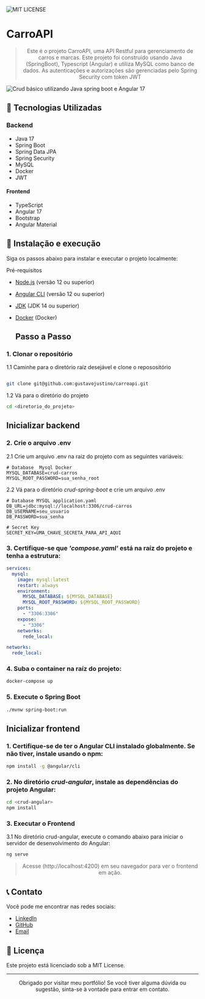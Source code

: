  ![MIT LICENSE](https://img.shields.io/github/license/gustavojustino/carroapi)
# CarroAPI 
> <p align="center">Este é o projeto CarroAPI, uma API Restful para gerenciamento de carros e marcas. Este projeto foi construído usando Java (SpringBoot), Typescript (Angular) e utiliza MySQL como banco de dados. As autenticações e autorizações são gerenciadas pelo Spring Security com token JWT</p>
![Crud básico utilizando Java spring boot e Angular 17](https://i.ibb.co/55dCbym/Captura-de-tela-2024-07-01-174327.png)

## 🚀 Tecnologias Utilizadas
### Backend
- Java 17
- Spring Boot
- Spring Data JPA
- Spring Security
- MySQL
- Docker
- JWT

 #### Frontend
- TypeScript
- Angular 17
- Bootstrap
- Angular Material


## 🔧 Instalação e execução
Siga os passos abaixo para instalar e executar o projeto localmente:

Pré-requisitos
- [Node.js](https://nodejs.org/) (versão 12 ou superior)
- [Angular CLI](https://angular.dev/) (versão 12 ou superior)
- [JDK](https://www.oracle.com/br/java/technologies/downloads/) (JDK 14 ou superior)
- [Docker](https://www.docker.com/) (Docker)

  ## Passo a Passo
  
### 1. Clonar o repositório
  1.1  Caminhe para o diretório raíz desejável e clone o reposositório
```bash

git clone git@github.com:gustavojustino/carroapi.git

```

 1.2 Vá para o diretório do projeto
```bash
cd <diretorio_do_projeto>
```

## Inicializar backend
### 2. Crie o arquivo .env
 2.1 Crie um arquivo .env na raiz do projeto com as seguintes variáveis:
```env
# Database  Mysql Docker
MYSQL_DATABASE=crud-carros
MYSQL_ROOT_PASSWORD=sua_senha_root
```
 2.2 Vá para o diretório _crud-spring-boot_ e crie um arquivo .env
```env
# Database MYSQL application.yaml
DB_URL=jdbc:mysql://localhost:3306/crud-carros
DB_USERNAME=seu_usuario
DB_PASSWORD=sua_senha

# Secret Key 
SECRET_KEY=UMA_CHAVE_SECRETA_PARA_API_AQUI

```

### 3. Certifique-se que _'compose.yaml'_ está na raíz do projeto e tenha a estrutura:
```yaml
services:
  mysql:
    image: mysql:latest
    restart: always
    environment:
      MYSQL_DATABASE: ${MYSQL_DATABASE}
      MYSQL_ROOT_PASSWORD: ${MYSQL_ROOT_PASSWORD}
    ports:
      - "3306:3306"
    expose:
      - "3306"
    networks:
      rede_local:

networks:
  rede_local:
```

### 4. Suba o container na raíz do projeto:
```bash
docker-compose up
```

### 5. Execute o Spring Boot
```bash
./mvnw spring-boot:run
```

## Inicializar frontend
### 1. Certifique-se de ter o Angular CLI instalado globalmente. Se não tiver, instale usando o npm:
```bash
npm install -g @angular/cli
```

### 2. No diretório _crud-angular_, instale as dependências do projeto Angular:
```bash
cd <crud-angular>
npm install
```

### 3. Executar o Frontend
 3.1 No diretório crud-angular, execute o comando abaixo para iniciar o servidor de desenvolvimento do Angular:
```bash
ng serve
```

> <p align=center>Acesse (http://localhost:4200) em seu navegador para ver o frontend em ação.</p>

## 📞 Contato
Você pode me encontrar nas redes sociais:

- [LinkedIn](https://www.linkedin.com/in/luis-gustavorj/)
- [GitHub](https://github.com/gustavojustino)
- [Email](mailto:gustavodasilvajustino98@gmail.com)

## 📝 Licença
Este projeto está licenciado sob a MIT License.
<hr>
<p align="center">Obrigado por visitar meu portfólio! Se você tiver alguma dúvida ou sugestão, sinta-se à vontade para entrar em contato.</p>
